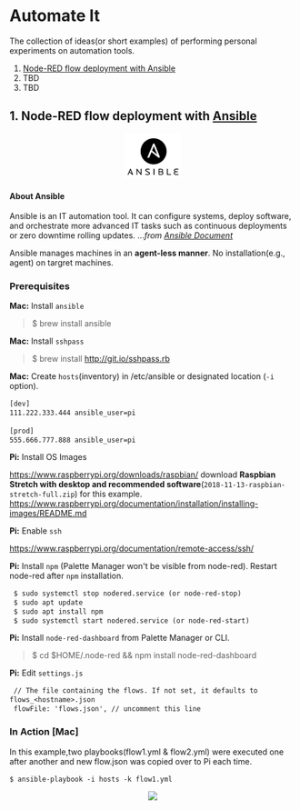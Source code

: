 # Automate It

The collection of ideas(or short examples) of performing personal experiments on automation tools.   

1. [Node-RED flow deployment with Ansible](https://github.com/phyunsj/automate-it/blob/master/README.md)
2. TBD
3. TBD

## 1. Node-RED flow deployment with [Ansible](https://www.ansible.com/)

<p align="center">
<img src="https://github.com/phyunsj/automate-it/blob/master/ansible-node-red/ansible.png" width="100px"/>
</p>

#### About Ansible

Ansible is an IT automation tool. It can configure systems, deploy software, and orchestrate more advanced IT tasks such as continuous deployments or zero downtime rolling updates. ..._from [Ansible Document](https://docs.ansible.com/ansible/latest/index.html)_

Ansible manages machines in an **agent-less manner**. No installation(e.g., agent) on targret machines. 

### Prerequisites

**Mac:** Install `ansible` 

> $ brew install ansible 

**Mac:** Install `sshpass`

> $ brew install http://git.io/sshpass.rb 

**Mac:** Create `hosts`(inventory) in /etc/ansible or designated location (`-i` option).

```
[dev]
111.222.333.444 ansible_user=pi

[prod]
555.666.777.888 ansible_user=pi
```

**Pi:** Install OS Images

https://www.raspberrypi.org/downloads/raspbian/ download **Raspbian Stretch with desktop and recommended software**(`2018-11-13-raspbian-stretch-full.zip`) for this example.
https://www.raspberrypi.org/documentation/installation/installing-images/README.md

**Pi:** Enable `ssh`

https://www.raspberrypi.org/documentation/remote-access/ssh/

**Pi:** Install `npm` (Palette Manager won't be visible from node-red). Restart node-red after `npm` installation.

```
 $ sudo systemctl stop nodered.service (or node-red-stop)
 $ sudo apt update 
 $ sudo apt install npm
 $ sudo systemctl start nodered.service (or node-red-start)
```

**Pi:** Install `node-red-dashboard` from Palette Manager or CLI.

> $ cd $HOME/.node-red && npm install node-red-dashboard 

**Pi:** Edit `settings.js`

```
 // The file containing the flows. If not set, it defaults to flows_<hostname>.json
 flowFile: 'flows.json', // uncomment this line
```

###  In Action [Mac]

In this example,two playbooks(flow1.yml & flow2.yml) were executed one after another and new flow.json was copied over to Pi each time.

```
$ ansible-playbook -i hosts -k flow1.yml  

```

<p align="center">
<img src="https://github.com/phyunsj/automate-it/blob/master/ansible-node-red/ansible-node-red-flow-change-text.gif" width="700px"/>
</p>
